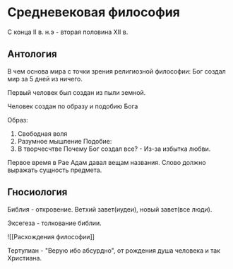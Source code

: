 # Средневековая философия

С конца II в. н.э - вторая половина XII в.

## Антология

В чем основа мира с точки зрения религиозной философии:
Бог создал мир за 5 дней из ничего. 

Первый человек был создан из пыли земной.

Человек создан по образу и подобию Бога

Образ:
1. Свободная воля 
2. Разумное мышление
Подобие: 
1. В творчесчтве 
Почему Бог создал все? - Из-за избытка любви.

Первое время в Рае Адам давал вещам названия. 
Слово должно выражать сущность предмета. 

## Гносиология

Библия - откровение. Ветхий завет(иудеи), новый завет(все люди).

Эксегеза - толкование библии. 

![[Расхождения философии]]

Тертулиан - "Верую ибо абсурдно", от рождения душа человека и так Христиана.
